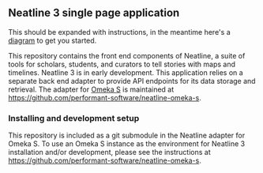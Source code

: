 ## Neatline 3 single page application

This should be expanded with instructions, in the meantime here's a [diagram](https://drive.google.com/file/d/1tKu8S7ppeVvBOj55q3IfuHQpg7v-hE1T/view?usp=sharing) to get you started.

This repository contains the front end components of Neatline, a suite of tools for scholars, students, and curators to tell stories with maps and timelines. Neatline 3 is in early development. This application relies on a separate back end adapter to provide API endpoints for its data storage and retrieval. The adapter for [Omeka S](http://omeka.org/s/) is maintained at https://github.com/performant-software/neatline-omeka-s.

### Installing and development setup
This repository is included as a git submodule in the Neatline adapter for Omeka S. To use an Omeka S instance as the environment for Neatline 3 installation and/or development, please see the instructions at https://github.com/performant-software/neatline-omeka-s.  
